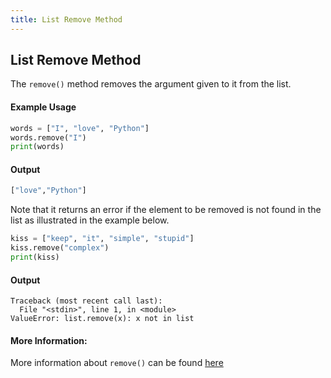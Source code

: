 ```yaml
---
title: List Remove Method
---
```

## List Remove Method

The `remove()` method removes the argument given to it from the list.

#### Example Usage

```py
words = ["I", "love", "Python"]
words.remove("I")
print(words)
```
#### Output

```py
["love","Python"]
```

Note that it returns an error if the element to be removed is not found in the list as illustrated in the example below.

```py
kiss = ["keep", "it", "simple", "stupid"]
kiss.remove("complex")
print(kiss)
```

#### Output
```
Traceback (most recent call last):
  File "<stdin>", line 1, in <module>
ValueError: list.remove(x): x not in list
```
#### More Information:
More information about `remove()` can be found [here](https://docs.python.org/3.6/tutorial/datastructures.html)


